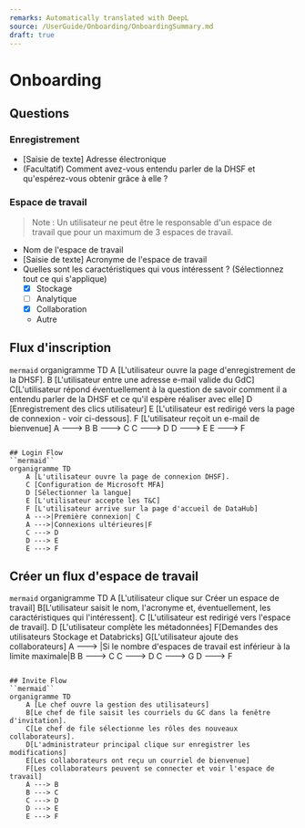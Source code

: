 ```yaml
---
remarks: Automatically translated with DeepL
source: /UserGuide/Onboarding/OnboardingSummary.md
draft: true
---
```


# Onboarding

## Questions

### Enregistrement

- [Saisie de texte] Adresse électronique
- (Facultatif) Comment avez-vous entendu parler de la DHSF et qu'espérez-vous obtenir grâce à elle ?

### Espace de travail

> Note : Un utilisateur ne peut être le responsable d'un espace de travail que pour un maximum de 3 espaces de travail.

- Nom de l'espace de travail
- [Saisie de texte] Acronyme de l'espace de travail
- Quelles sont les caractéristiques qui vous intéressent ? (Sélectionnez tout ce qui s'applique)
  - [x] Stockage
  - [ ] Analytique
  - [x] Collaboration
  - Autre

## Flux d'inscription
``mermaid``
organigramme TD
    A [L'utilisateur ouvre la page d'enregistrement de la DHSF].
    B [L'utilisateur entre une adresse e-mail valide du GdC]
    C[L'utilisateur répond éventuellement à la question de savoir comment il a entendu parler de la DHSF et ce qu'il espère réaliser avec elle]
    D [Enregistrement des clics utilisateur]
    E [L'utilisateur est redirigé vers la page de connexion - voir ci-dessous].
    F [L'utilisateur reçoit un e-mail de bienvenue]
    A ---> B
    B ---> C
    C ---> D
    D ---> E
    E ---> F
```

## Login Flow
``mermaid``
organigramme TD
    A [L'utilisateur ouvre la page de connexion DHSF].
    C [Configuration de Microsoft MFA]
    D [Sélectionner la langue]
    E [L'utilisateur accepte les T&C]
    F [L'utilisateur arrive sur la page d'accueil de DataHub]
    A --->|Première connexion| C
    A --->|Connexions ultérieures|F
    C ---> D
    D ---> E
    E ---> F

```

## Créer un flux d'espace de travail

``mermaid``
organigramme TD
    A [L'utilisateur clique sur Créer un espace de travail]
    B[L'utilisateur saisit le nom, l'acronyme et, éventuellement, les caractéristiques qui l'intéressent].
    C [L'utilisateur est redirigé vers l'espace de travail].
    D [L'utilisateur complète les métadonnées]
    F[Demandes des utilisateurs Stockage et Databricks]
    G[L'utilisateur ajoute des collaborateurs]
    A ---> |Si le nombre d'espaces de travail est inférieur à la limite maximale|B
    B ---> C
    C ---> D
    C ---> G
    D ---> F
```

## Invite Flow
``mermaid``
organigramme TD
    A [Le chef ouvre la gestion des utilisateurs]
    B[Le chef de file saisit les courriels du GC dans la fenêtre d'invitation].
    C[Le chef de file sélectionne les rôles des nouveaux collaborateurs].
    D[L'administrateur principal clique sur enregistrer les modifications]
    E[Les collaborateurs ont reçu un courriel de bienvenue]
    F[Les collaborateurs peuvent se connecter et voir l'espace de travail]
    A ---> B
    B ---> C
    C ---> D
    D ---> E
    E ---> F
```
